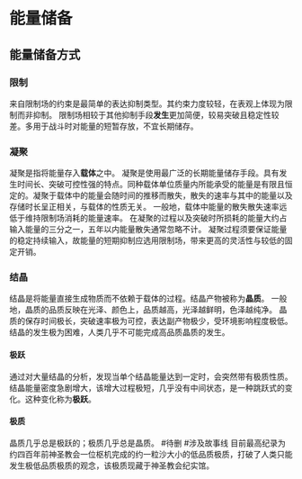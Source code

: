 # 能量储备
## 能量储备方式
### 限制
来自限制场的约束是最简单的表达抑制类型。其约束力度较轻，在表观上体现为限制而非抑制。
限制场相较于其他抑制手段**发生**更加简便，较易突破且稳定性较差。多用于战斗时对能量的短暂存放，不宜长期储存。
### 凝聚
凝聚是指将能量存入**载体**之中。
凝聚是使用最广泛的长期能量储存手段。具有发生时间长、突破可控性强的特点。同种载体单位质量内所能承受的能量是有限且恒定的。凝聚于载体中的能量会随时间的推移而散失，散失的速率与其中的能量以及存储时长呈正相关，与载体的性质无关。
一般地，载体中能量的散失散失速率远低于维持限制场消耗的能量速率。
在凝聚的过程以及突破时所损耗的能量大约占输入能量的三分之一，五年以内能量散失通常忽略不计。
凝聚过程须要保证能量的稳定持续输入，故能量的短期抑制应选用限制场，带来更高的灵活性与较低的固定开销。
### 结晶
结晶是将能量直接生成物质而不依赖于载体的过程。结晶产物被称为**晶质**。
一般地，晶质的品质反映在光泽、颜色上，品质越高，光泽越鲜明，色泽越纯净。
晶质的保存时间极长，突破速率极为可控，表达副产物极少，受环境影响程度极低。
结晶的发生极为困难，人类几乎不可能完成高品质晶质的发生。
#### 极跃
通过对大量结晶的分析，发现当单个结晶能量达到一定时，会突然带有极质性质。结晶能量密度急剧增大，该增大过程极短，几乎没有中间状态，是一种跳跃式的变化。这种变化称为**极跃**。
#### 极质
晶质几乎总是极跃的；极质几乎总是晶质。
#待删 #涉及故事线 目前最高纪录为约四百年前神圣教会一位枢机完成的约一粒沙大小的低品质极质，打破了人类只能发生极低品质极质的观念，该极质现藏于神圣教会纪实馆。